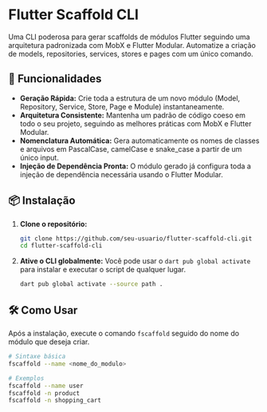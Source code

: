 # Flutter Scaffold CLI

Uma CLI poderosa para gerar scaffolds de módulos Flutter seguindo uma arquitetura padronizada com MobX e Flutter Modular. Automatize a criação de models, repositories, services, stores e pages com um único comando.

## 🚀 Funcionalidades

*   **Geração Rápida:** Crie toda a estrutura de um novo módulo (Model, Repository, Service, Store, Page e Module) instantaneamente.
*   **Arquitetura Consistente:** Mantenha um padrão de código coeso em todo o seu projeto, seguindo as melhores práticas com MobX e Flutter Modular.
*   **Nomenclatura Automática:** Gera automaticamente os nomes de classes e arquivos em PascalCase, camelCase e snake_case a partir de um único input.
*   **Injeção de Dependência Pronta:** O módulo gerado já configura toda a injeção de dependência necessária usando o Flutter Modular.

## 📦 Instalação

1.  **Clone o repositório:**
    ```bash
    git clone https://github.com/seu-usuario/flutter-scaffold-cli.git
    cd flutter-scaffold-cli
    ```

2.  **Ative o CLI globalmente:**
    Você pode usar o `dart pub global activate` para instalar e executar o script de qualquer lugar.
    ```bash
    dart pub global activate --source path .
    ```

## 🛠 Como Usar

Após a instalação, execute o comando `fscaffold` seguido do nome do módulo que deseja criar.

```bash
# Sintaxe básica
fscaffold --name <nome_do_modulo>

# Exemplos
fscaffold --name user
fscaffold -n product
fscaffold -n shopping_cart
